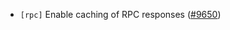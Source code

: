 - `[rpc]` Enable caching of RPC responses
  ([\#9650](https://github.com/tendermint/tendermint/pull/9650))